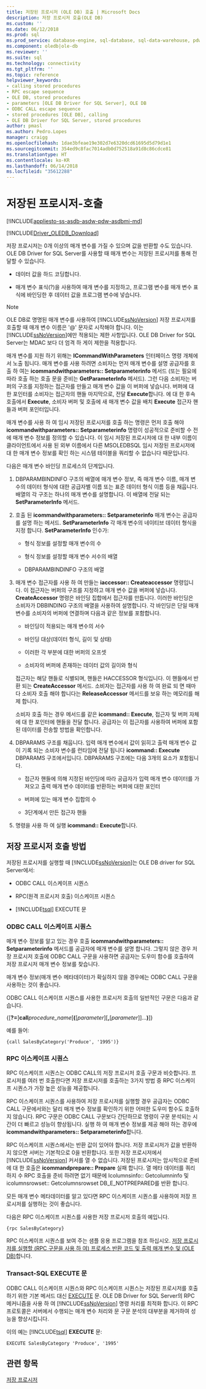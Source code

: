 ```yaml
---
title: 저장된 프로시저 (OLE DB) 호출 | Microsoft Docs
description: 저장 프로시저 호출(OLE DB)
ms.custom: ''
ms.date: 06/12/2018
ms.prod: sql
ms.prod_service: database-engine, sql-database, sql-data-warehouse, pdw
ms.component: oledb|ole-db
ms.reviewer: ''
ms.suite: sql
ms.technology: connectivity
ms.tgt_pltfrm: ''
ms.topic: reference
helpviewer_keywords:
- calling stored procedures
- RPC escape sequence
- OLE DB, stored procedures
- parameters [OLE DB Driver for SQL Server], OLE DB
- ODBC CALL escape sequence
- stored procedures [OLE DB], calling
- OLE DB Driver for SQL Server, stored procedures
author: pmasl
ms.author: Pedro.Lopes
manager: craigg
ms.openlocfilehash: 1dae3bfeae19e302d7e6320dcd61695d5d79d1e1
ms.sourcegitcommit: 354ed9c8fac7014adb0d752518a91d8c86cdce81
ms.translationtype: HT
ms.contentlocale: ko-KR
ms.lasthandoff: 06/14/2018
ms.locfileid: "35612288"
---
```

# <a name="stored-procedures---calling"></a>저장된 프로시저-호출
[!INCLUDE[appliesto-ss-asdb-asdw-pdw-asdbmi-md](../../../includes/appliesto-ss-asdb-asdw-pdw-asdbmi-md.md)]

[!INCLUDE[Driver_OLEDB_Download](../../../includes/driver_oledb_download.md)]

  저장 프로시저는 0개 이상의 매개 변수를 가질 수 있으며 값을 반환할 수도 있습니다. OLE DB Driver for SQL Server를 사용할 때 매개 변수는 저장된 프로시저를 통해 전달할 수 있습니다.  
  
-   데이터 값을 하드 코딩합니다.  
  
-   매개 변수 표식(?)을 사용하여 매개 변수를 지정하고, 프로그램 변수를 매개 변수 표식에 바인딩한 후 데이터 값을 프로그램 변수에 넣습니다.  
  
> [!NOTE]  
>  OLE DB로 명명된 매개 변수를 사용하여 [!INCLUDE[ssNoVersion](../../../includes/ssnoversion-md.md)] 저장 프로시저를 호출할 때 매개 변수 이름은 '@' 문자로 시작해야 합니다. 이는 [!INCLUDE[ssNoVersion](../../../includes/ssnoversion-md.md)]에만 적용되는 제한 사항입니다. OLE DB Driver for SQL Server는 MDAC 보다 더 엄격 하 게이 제한을 적용합니다.  
  
 매개 변수를 지원 하기 위해는 **ICommandWithParameters** 인터페이스 명령 개체에서 노출 됩니다. 매개 변수를 사용 하려면 소비자는 먼저 매개 변수를 설명 공급자를 호출 하 여는 **icommandwithparameters:: Setparameterinfo** 메서드 (또는 필요에 따라 호출 하는 호출 문을 준비는 **GetParameterInfo** 메서드). 그런 다음 소비자는 버퍼의 구조를 지정하는 접근자를 만들고 매개 변수 값을 이 버퍼에 넣습니다. 버퍼에 대 한 포인터를 소비자는 접근자의 핸들 마지막으로, 전달 **Execute**합니다. 에 대 한 후속 호출에서 **Execute**, 소비자 버퍼 및 호출에 새 매개 변수 값을 배치 **Execute** 접근자 핸들과 버퍼 포인터입니다.  
  
 매개 변수를 사용 하 여 임시 저장된 프로시저를 호출 하는 명령은 먼저 호출 해야 **icommandwithparameters:: Setparameterinfo** 명령이 성공적으로 준비할 수 전에 매개 변수 정보를 정의할 수 있습니다. 이 임시 저장된 프로시저에 대 한 내부 이름이 클라이언트에서 사용 된 외부 이름에서 다른 MSOLEDBSQL 임시 저장된 프로시저에 대 한 매개 변수 정보를 확인 하는 시스템 테이블을 쿼리할 수 없습니다 때문입니다.  
  
 다음은 매개 변수 바인딩 프로세스의 단계입니다.  
  
1.  DBPARAMBINDINFO 구조의 배열에 매개 변수 정보, 즉 매개 변수 이름, 매개 변수의 데이터 형식에 대한 공급자별 이름 또는 표준 데이터 형식 이름 등을 채웁니다. 배열의 각 구조는 하나의 매개 변수를 설명합니다. 이 배열에 전달 되는 **SetParameterInfo** 메서드.  
  
2.  호출 된 **icommandwithparameters:: Setparameterinfo** 매개 변수는 공급자를 설명 하는 메서드. **SetParameterInfo** 각 매개 변수의 네이티브 데이터 형식을 지정 합니다. **SetParameterInfo** 인수가:  
  
    -   형식 정보를 설정할 매개 변수의 수  
  
    -   형식 정보를 설정할 매개 변수 서수의 배열  
  
    -   DBPARAMBINDINFO 구조의 배열  
  
3.  매개 변수 접근자를 사용 하 여 만들는 **iaccessor:: Createaccessor** 명령입니다. 이 접근자는 버퍼의 구조를 지정하고 매개 변수 값을 버퍼에 넣습니다. **CreateAccessor** 명령은 바인딩 집합에서 접근자를 만듭니다. 이러한 바인딩은 소비자가 DBBINDING 구조의 배열을 사용하여 설명합니다. 각 바인딩은 단일 매개 변수를 소비자의 버퍼에 연결하며 다음과 같은 정보를 포함합니다.  
  
    -   바인딩이 적용되는 매개 변수의 서수  
  
    -   바인딩 대상(데이터 형식, 길이 및 상태)  
  
    -   이러한 각 부분에 대한 버퍼의 오프셋  
  
    -   소비자의 버퍼에 존재하는 데이터 값의 길이와 형식  
  
     접근자는 해당 핸들로 식별되며, 핸들은 HACCESSOR 형식입니다. 이 핸들에서 반환 되는 **CreateAccessor** 메서드. 소비자는 접근자를 사용 하 여 완료 되 면 때마다 소비자 호출 해야 합니다는 **ReleaseAccessor** 메서드를 보유 하는 메모리를 해제 합니다.  
  
     소비자 호출 하는 경우 메서드를 같은 **icommand:: Execute**, 접근자 및 버퍼 자체에 대 한 포인터에 핸들을 전달 합니다. 공급자는 이 접근자를 사용하여 버퍼에 포함된 데이터를 전송할 방법을 확인합니다.  
  
4.  DBPARAMS 구조를 채웁니다. 입력 매개 변수에서 값이 읽히고 출력 매개 변수 값이 기록 되는 소비자 변수를 런타임에 전달 됩니다 **icommand:: Execute** DBPARAMS 구조에서입니다. DBPARAMS 구조에는 다음 3개의 요소가 포함됩니다.  
  
    -   접근자 핸들에 의해 지정된 바인딩에 따라 공급자가 입력 매개 변수 데이터를 가져오고 출력 매개 변수 데이터를 반환하는 버퍼에 대한 포인터  
  
    -   버퍼에 있는 매개 변수 집합의 수  
  
    -   3단계에서 만든 접근자 핸들  
  
5.  명령을 사용 하 여 실행 **icommand:: Execute**합니다.  
  
## <a name="methods-of-calling-a-stored-procedure"></a>저장 프로시저 호출 방법  
 저장된 프로시저를 실행할 때 [!INCLUDE[ssNoVersion](../../../includes/ssnoversion-md.md)]는 OLE DB driver for SQL Server에서:  
  
-   ODBC CALL 이스케이프 시퀀스  
  
-   RPC(원격 프로시저 호출) 이스케이프 시퀀스  
  
-   [!INCLUDE[tsql](../../../includes/tsql-md.md)] EXECUTE 문  
  
### <a name="odbc-call-escape-sequence"></a>ODBC CALL 이스케이프 시퀀스  
 매개 변수 정보를 알고 있는 경우 호출 **icommandwithparameters:: Setparameterinfo** 메서드를 공급자에 매개 변수를 설명 합니다. 그렇지 않은 경우 저장 프로시저 호출에 ODBC CALL 구문을 사용하면 공급자는 도우미 함수를 호출하여 저장 프로시저 매개 변수 정보를 찾습니다.  
  
 매개 변수 정보(매개 변수 메타데이터)가 확실하지 않을 경우에는 ODBC CALL 구문을 사용하는 것이 좋습니다.  
  
 ODBC CALL 이스케이프 시퀀스를 사용한 프로시저 호출의 일반적인 구문은 다음과 같습니다.  
  
 {[**?=**]**call***procedure_name*[**(**[*parameter*][**,**[*parameter*]]...**)**]}  
  
 예를 들어:  
  
```  
{call SalesByCategory('Produce', '1995')}  
```  
  
### <a name="rpc-escape-sequence"></a>RPC 이스케이프 시퀀스  
 RPC 이스케이프 시퀀스는 ODBC CALL의 저장 프로시저 호출 구문과 비슷합니다. 프로시저를 여러 번 호출한다면 저장 프로시저를 호출하는 3가지 방법 중 RPC 이스케이프 시퀀스가 가장 높은 성능을 제공합니다.  
  
 RPC 이스케이프 시퀀스를 사용하여 저장 프로시저를 실행할 경우 공급자는 ODBC CALL 구문에서와는 달리 매개 변수 정보를 확인하기 위한 어떠한 도우미 함수도 호출하지 않습니다. RPC 구문은 ODBC CALL 구문보다 간단하므로 명령이 구문 분석되는 시간이 더 빠르고 성능이 향상됩니다. 실행 하 여 매개 변수 정보를 제공 해야 하는 경우에 **icommandwithparameters:: Setparameterinfo**합니다.  
  
 RPC 이스케이프 시퀀스에서는 반환 값이 있어야 합니다. 저장 프로시저가 값을 반환하지 않으면 서버는 기본적으로 0을 반환합니다. 또한 저장 프로시저에서 [!INCLUDE[ssNoVersion](../../../includes/ssnoversion-md.md)] 커서를 열 수 없습니다. 저장된 프로시저는 암시적으로 준비에 대 한 호출은 **icommandprepare:: Prepare** 실패 합니다. 열 메타 데이터를 쿼리하지 수 RPC 호출을 준비 하려면 없기 때문에 Icolumnsinfo:: Getcolumninfo 및 icolumnsrowset:: Getcolumnsrowset DB_E_NOTPREPARED를 반환 합니다.  
  
 모든 매개 변수 메타데이터를 알고 있다면 RPC 이스케이프 시퀀스를 사용하여 저장 프로시저를 실행하는 것이 좋습니다.  
  
 다음은 RPC 이스케이프 시퀀스를 사용한 저장 프로시저 호출의 예입니다.  
  
```  
{rpc SalesByCategory}  
```  
  
 RPC 이스케이프 시퀀스를 보여 주는 샘플 응용 프로그램을 참조 하십시오. [저장 프로시저를 실행할 &#40;RPC 구문을 사용 하 여&#41; 프로세스 반환 코드 및 출력 매개 변수 및 &#40;OLE DB&#41;](../../oledb/ole-db-how-to/results/execute-stored-procedure-with-rpc-and-process-output.md)합니다.  
  
### <a name="transact-sql-execute-statement"></a>Transact-SQL EXECUTE 문  
 ODBC CALL 이스케이프 시퀀스와 RPC 이스케이프 시퀀스는 저장된 프로시저를 호출 하기 위한 기본 메서드 대신 [EXECUTE](../../../t-sql/language-elements/execute-transact-sql.md) 문. OLE DB Driver for SQL Server의 RPC 메커니즘을 사용 하 여 [!INCLUDE[ssNoVersion](../../../includes/ssnoversion-md.md)] 명령 처리를 최적화 합니다. 이 RPC 프로토콜은 서버에서 수행되는 매개 변수 처리와 문 구문 분석의 대부분을 제거하여 성능을 향상시킵니다.  
  
 이의 예는 [!INCLUDE[tsql](../../../includes/tsql-md.md)] **EXECUTE** 문:  
  
```  
EXECUTE SalesByCategory 'Produce', '1995'  
```  
  
## <a name="see-also"></a>관련 항목  
 [저장 프로시저](../../oledb/ole-db/stored-procedures.md)  
  
  
